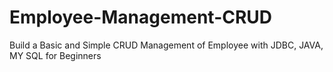 # Employee-Management-CRUD
Build a Basic and Simple CRUD Management of Employee with JDBC, JAVA, MY SQL for Beginners
